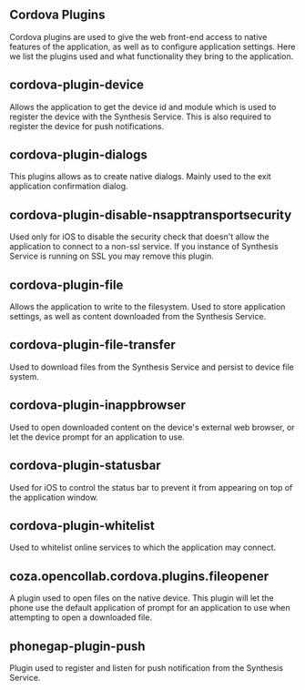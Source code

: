 Cordova Plugins
--
Cordova plugins are used to give the web front-end access to native features of the application, as well as to configure application settings.
Here we list the plugins used and what functionality they bring to the application.

cordova-plugin-device
---
Allows the application to get the device id and module which is used to register the device with the Synthesis Service.
This is also required to register the device for push notifications.

cordova-plugin-dialogs
---
This plugins allows as to create native dialogs. Mainly used to the exit application confirmation dialog.

cordova-plugin-disable-nsapptransportsecurity
---
Used only for iOS to disable the security check that doesn't allow the application to connect to a non-ssl service.
If you instance of Synthesis Service is running on SSL you may remove this plugin.

cordova-plugin-file
---
Allows the application to write to the filesystem. Used to store application settings, as well as content downloaded from the Synthesis Service.

cordova-plugin-file-transfer
---
Used to download files from the Synthesis Service and persist to device file system.


cordova-plugin-inappbrowser
---
Used to open downloaded content on the device's external web browser, or let the device prompt for an application to use.

cordova-plugin-statusbar
---
Used for iOS to control the status bar to prevent it from appearing on top of the application window.

cordova-plugin-whitelist
---
Used to whitelist online services to which the application may connect.

coza.opencollab.cordova.plugins.fileopener
---
A plugin used to open files on the native device. This plugin will let the phone use the default application of prompt for an application to use when attempting to open a downloaded file.

phonegap-plugin-push
---
Plugin used to register and listen for push notification from the Synthesis Service.
